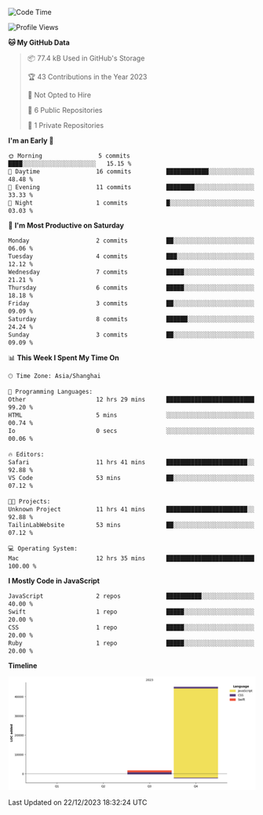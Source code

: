 <!--
**PascalDai/PascalDai** is a ✨ _special_ ✨ repository because its `README.md` (this file) appears on your GitHub profile.

Here are some ideas to get you started:

- 🔭 I’m currently working on ...
- 🌱 I’m currently learning ...
- 👯 I’m looking to collaborate on ...
- 🤔 I’m looking for help with ...
- 💬 Ask me about ...
- 📫 How to reach me: ...
- 😄 Pronouns: ...
- ⚡ Fun fact: ...
-->

<!--START_SECTION:waka-->
![Code Time](http://img.shields.io/badge/Code%20Time-53%20hrs%2016%20mins-blue)

![Profile Views](http://img.shields.io/badge/Profile%20Views-1-blue)

**🐱 My GitHub Data** 

> 📦 77.4 kB Used in GitHub's Storage 
 > 
> 🏆 43 Contributions in the Year 2023
 > 
> 🚫 Not Opted to Hire
 > 
> 📜 6 Public Repositories 
 > 
> 🔑 1 Private Repositories 
 > 
**I'm an Early 🐤** 

```text
🌞 Morning                5 commits           ████░░░░░░░░░░░░░░░░░░░░░   15.15 % 
🌆 Daytime                16 commits          ████████████░░░░░░░░░░░░░   48.48 % 
🌃 Evening                11 commits          ████████░░░░░░░░░░░░░░░░░   33.33 % 
🌙 Night                  1 commits           █░░░░░░░░░░░░░░░░░░░░░░░░   03.03 % 
```
📅 **I'm Most Productive on Saturday** 

```text
Monday                   2 commits           ██░░░░░░░░░░░░░░░░░░░░░░░   06.06 % 
Tuesday                  4 commits           ███░░░░░░░░░░░░░░░░░░░░░░   12.12 % 
Wednesday                7 commits           █████░░░░░░░░░░░░░░░░░░░░   21.21 % 
Thursday                 6 commits           █████░░░░░░░░░░░░░░░░░░░░   18.18 % 
Friday                   3 commits           ██░░░░░░░░░░░░░░░░░░░░░░░   09.09 % 
Saturday                 8 commits           ██████░░░░░░░░░░░░░░░░░░░   24.24 % 
Sunday                   3 commits           ██░░░░░░░░░░░░░░░░░░░░░░░   09.09 % 
```


📊 **This Week I Spent My Time On** 

```text
🕑︎ Time Zone: Asia/Shanghai

💬 Programming Languages: 
Other                    12 hrs 29 mins      █████████████████████████   99.20 % 
HTML                     5 mins              ░░░░░░░░░░░░░░░░░░░░░░░░░   00.74 % 
Io                       0 secs              ░░░░░░░░░░░░░░░░░░░░░░░░░   00.06 % 

🔥 Editors: 
Safari                   11 hrs 41 mins      ███████████████████████░░   92.88 % 
VS Code                  53 mins             ██░░░░░░░░░░░░░░░░░░░░░░░   07.12 % 

🐱‍💻 Projects: 
Unknown Project          11 hrs 41 mins      ███████████████████████░░   92.88 % 
TailinLabWebsite         53 mins             ██░░░░░░░░░░░░░░░░░░░░░░░   07.12 % 

💻 Operating System: 
Mac                      12 hrs 35 mins      █████████████████████████   100.00 % 
```

**I Mostly Code in JavaScript** 

```text
JavaScript               2 repos             ██████████░░░░░░░░░░░░░░░   40.00 % 
Swift                    1 repo              █████░░░░░░░░░░░░░░░░░░░░   20.00 % 
CSS                      1 repo              █████░░░░░░░░░░░░░░░░░░░░   20.00 % 
Ruby                     1 repo              █████░░░░░░░░░░░░░░░░░░░░   20.00 % 
```



**Timeline**

![Lines of Code chart](https://raw.githubusercontent.com/PascalDai/PascalDai/main/assets/bar_graph.png)


 Last Updated on 22/12/2023 18:32:24 UTC
<!--END_SECTION:waka-->
